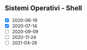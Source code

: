 ## Sistemi Operativi - Shell
 - [x] 2020-06-19
 - [x] 2020-07-14
 - [ ] 2020-09-09
 - [ ] 2020-11-24
 - [ ] 2021-04-26

